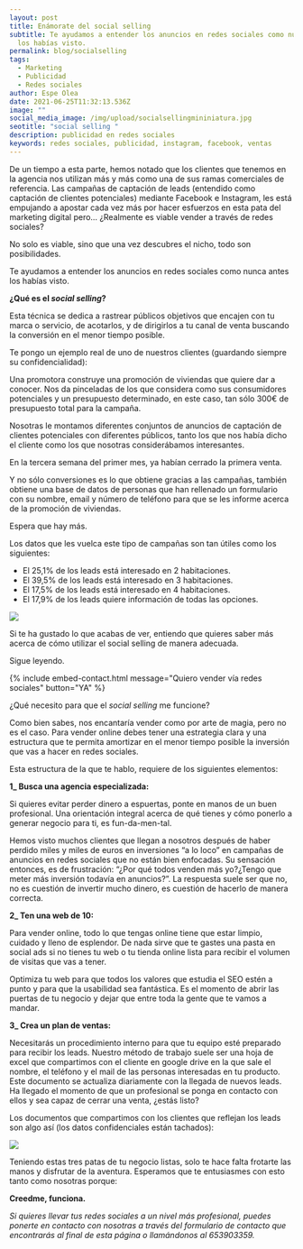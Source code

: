 ```yaml
---
layout: post
title: Enámorate del social selling
subtitle: Te ayudamos a entender los anuncios en redes sociales como nunca antes
  los habías visto.
permalink: blog/socialselling
tags:
  - Marketing
  - Publicidad
  - Redes sociales
author: Espe Olea
date: 2021-06-25T11:32:13.536Z
image: ""
social_media_image: /img/upload/socialsellingmininiatura.jpg
seotitle: "social selling "
description: publicidad en redes sociales
keywords: redes sociales, publicidad, instagram, facebook, ventas
---
```

De un tiempo a esta parte, hemos notado que los clientes que tenemos en la agencia nos utilizan más y más como una de sus ramas comerciales de referencia. Las campañas de captación de leads (entendido como captación de clientes potenciales) mediante Facebook e Instagram, les está empujando a apostar cada vez más por hacer esfuerzos en esta pata del marketing digital pero… ¿Realmente es viable vender a través de redes sociales? 

No solo es viable, sino que una vez descubres el nicho, todo son posibilidades.

Te ayudamos a entender los anuncios en redes sociales como nunca antes los habías visto. 

**¿Qué es el *social selling*?**

Esta técnica se dedica a rastrear públicos objetivos que encajen con tu marca o servicio, de acotarlos, y de dirigirlos a tu canal de venta buscando la conversión en el menor tiempo posible.

Te pongo un ejemplo real de uno de nuestros clientes (guardando siempre su confidencialidad):

Una promotora construye una promoción de viviendas que quiere dar a conocer. Nos da pinceladas de los que considera como sus consumidores potenciales y un presupuesto determinado, en este caso, tan sólo 300€ de presupuesto total para la campaña.

Nosotras le montamos diferentes conjuntos de anuncios de captación de clientes potenciales con diferentes públicos, tanto los que nos había dicho el cliente como los que nosotras considerábamos interesantes. 

En la tercera semana del primer mes, ya habían cerrado la primera venta.

Y no sólo conversiones es lo que obtiene gracias a las campañas, también obtiene una base de datos de personas que han rellenado un formulario con su nombre, email y número de teléfono para que se les informe acerca de la promoción de viviendas. 

Espera que hay más.

Los datos que les vuelca este tipo de campañas son tan útiles como los siguientes:

* El 25,1% de los leads está interesado en 2 habitaciones.
* El 39,5% de los leads está interesado en 3 habitaciones.
* El 17,5% de los leads está interesado en 4 habitaciones.
* El 17,9% de los leads quiere información de todas las opciones.

![](https://lh6.googleusercontent.com/uJTcYwZK7-G0TSqfsUkm1vFLDF1gOYqEWld6MxpDichKXOW4TkVzowKIEgcjXL63erqsAdxb1oEM3dctilEhTymbK3o_rb_2-cC0GmY1RT44mNMhQsn97QRR7QhFubfy-yco4E4)

Si te ha gustado lo que acabas de ver, entiendo que quieres saber más acerca de cómo utilizar el social selling de manera adecuada. 

Sigue leyendo.

{% include embed-contact.html message="Quiero vender vía redes sociales" button="YA" %}

¿Qué necesito para que el *social selling* me funcione?

Como bien sabes, nos encantaría vender como por arte de magia, pero no es el caso. Para vender online debes tener una estrategia clara y una estructura que te permita amortizar en el menor tiempo posible la inversión que vas a hacer en redes sociales. 

Esta estructura de la que te hablo, requiere de los siguientes elementos:

**1_ Busca una agencia especializada:**

Si quieres evitar perder dinero a espuertas, ponte en manos de un buen profesional. Una orientación integral acerca de qué tienes y cómo ponerlo a generar negocio para ti, es fun-da-men-tal. 

Hemos visto muchos clientes que llegan a nosotros después de haber perdido miles y miles de euros en inversiones “a lo loco” en campañas de anuncios en redes sociales que no están bien enfocadas. Su sensación entonces, es de frustración: “¿Por qué todos venden más yo?¿Tengo que meter más inversión todavía en anuncios?”. La respuesta suele ser que no, no es cuestión de invertir mucho dinero, es cuestión de hacerlo de manera correcta.

**2_ Ten una web de 10:**

Para vender online, todo lo que tengas online tiene que estar limpio, cuidado y lleno de esplendor. De nada sirve que te gastes una pasta en social ads si no tienes tu web o tu tienda online lista para recibir el volumen de visitas que vas a tener.

Optimiza tu web para que todos los valores que estudia el SEO estén a punto y para que la usabilidad sea fantástica. Es el momento de abrir las puertas de tu negocio y dejar que entre toda la gente que te vamos a mandar.

**3_ Crea un plan de ventas:**

Necesitarás un procedimiento interno para que tu equipo esté preparado para recibir los leads. Nuestro método de trabajo suele ser una hoja de excel que compartimos con el cliente en google drive en la que sale el nombre, el teléfono y el mail de las personas interesadas en tu producto. Este documento se actualiza diariamente con la llegada de nuevos leads. Ha llegado el momento de que un profesional se ponga en contacto con ellos y sea capaz de cerrar una venta, ¿estás listo?

Los documentos que compartimos con los clientes que reflejan los leads son algo así (los datos confidenciales están tachados):

![](https://lh5.googleusercontent.com/UBTTjkv56P1Kl9ZzginxiZXEcs6zKVo1wjxHyeiJDzpCszxRptQbcZs58ASu6GcY9wm6Qkzq8cfZkcwHCdPIXlkLuGpH1Hu4N1IA-cy1RZY2EjwWXRQtiYoToT79nhT2dS9fQAE)

Teniendo estas tres patas de tu negocio listas, solo te hace falta frotarte las manos y disfrutar de la aventura. Esperamos que te entusiasmes con esto tanto como nosotras porque:

**Creedme, funciona.**

*Si quieres llevar tus redes sociales a un nivel más profesional, puedes ponerte en contacto con nosotras a través del formulario de contacto que encontrarás al final de esta página o llamándonos al 653903359.*